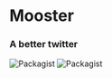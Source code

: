 # Mooster
### A better twitter

![Packagist](https://img.shields.io/badge/Angular-1.4.1-red.svg?style=flat-square)
![Packagist](https://img.shields.io/badge/Bootstrap-3.3.5-blue.svg?style=flat-square)
